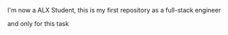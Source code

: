 I'm now a ALX Student, this is my first repository as a full-stack engineer

and only for this task
